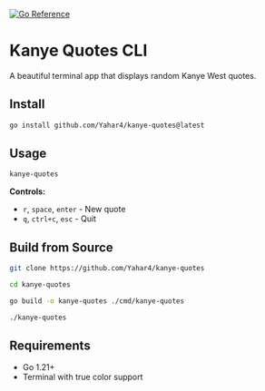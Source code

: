 [![Go Reference](https://pkg.go.dev/badge/github.com/Yahar4/kanye-quotes.svg)](https://pkg.go.dev/github.com/Yahar4/kanye-quotes)

# Kanye Quotes CLI

A beautiful terminal app that displays random Kanye West quotes.

## Install

```bash
go install github.com/Yahar4/kanye-quotes@latest
```

## Usage

```bash
kanye-quotes
```

**Controls:**
- `r`, `space`, `enter` - New quote
- `q`, `ctrl+c`, `esc` - Quit

## Build from Source

```bash
git clone https://github.com/Yahar4/kanye-quotes

cd kanye-quotes

go build -o kanye-quotes ./cmd/kanye-quotes

./kanye-quotes
```

## Requirements

- Go 1.21+
- Terminal with true color support
